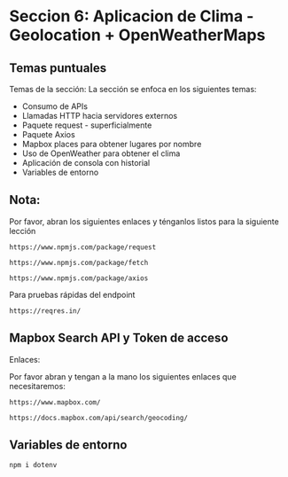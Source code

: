 # Seccion 6: Aplicacion de Clima - Geolocation + OpenWeatherMaps

## Temas puntuales

Temas de la sección:
La sección se enfoca en los siguientes temas:

- Consumo de APIs
- Llamadas HTTP hacia servidores externos
- Paquete request - superficialmente
- Paquete Axios
- Mapbox places para obtener lugares por nombre
- Uso de OpenWeather para obtener el clima
- Aplicación de consola con historial
- Variables de entorno

## Nota:

Por favor, abran los siguientes enlaces y ténganlos listos para la siguiente lección

`https://www.npmjs.com/package/request`

`https://www.npmjs.com/package/fetch`

`https://www.npmjs.com/package/axios`

Para pruebas rápidas del endpoint

`https://reqres.in/`

## Mapbox Search API y Token de acceso

Enlaces:

Por favor abran y tengan a la mano los siguientes enlaces que necesitaremos:

`https://www.mapbox.com/`

`https://docs.mapbox.com/api/search/geocoding/`

## Variables de entorno

`npm i dotenv`
